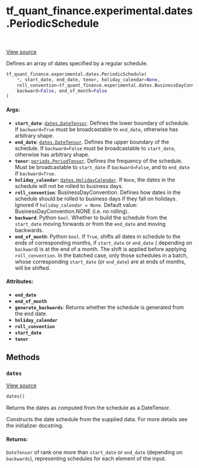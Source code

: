 <div itemscope itemtype="http://developers.google.com/ReferenceObject">
<meta itemprop="name" content="tf_quant_finance.experimental.dates.PeriodicSchedule" />
<meta itemprop="path" content="Stable" />
<meta itemprop="property" content="__init__"/>
<meta itemprop="property" content="dates"/>
</div>

# tf_quant_finance.experimental.dates.PeriodicSchedule

<!-- Insert buttons and diff -->

<table class="tfo-notebook-buttons tfo-api" align="left">
</table>

<a target="_blank" href="https://github.com/google/tf-quant-finance/blob/master/tf_quant_finance/experimental/dates/schedules.py">View source</a>



Defines an array of dates specified by a regular schedule.

```python
tf_quant_finance.experimental.dates.PeriodicSchedule(
    *, start_date, end_date, tenor, holiday_calendar=None,
    roll_convention=tf_quant_finance.experimental.dates.BusinessDayConvention.NONE,
    backward=False, end_of_month=False
)
```



<!-- Placeholder for "Used in" -->


#### Args:


* <b>`start_date`</b>: <a href="../../../tf_quant_finance/experimental/dates/DateTensor.md"><code>dates.DateTensor</code></a>. Defines the lower boundary of schedule. If
  `backward=True` must be broadcastable to `end_date`, otherwise has
  arbitrary shape.
* <b>`end_date`</b>: <a href="../../../tf_quant_finance/experimental/dates/DateTensor.md"><code>dates.DateTensor</code></a>. Defines the upper boundary of the schedule.
  If `backward=False` must be broadcastable to `start_date`, otherwise has
  arbitrary shape.
* <b>`tenor`</b>: <a href="../../../tf_quant_finance/experimental/dates/periods/PeriodTensor.md"><code>periods.PeriodTensor</code></a>. Defines the frequency of the schedule. Must
  be broadcastable to `start_date` if `backward=False`, and to `end_date`
  if `backward=True`.
* <b>`holiday_calendar`</b>: <a href="../../../tf_quant_finance/experimental/dates/HolidayCalendar.md"><code>dates.HolidayCalendar</code></a>. If `None`, the dates in the
  schedule will not be rolled to business days.
* <b>`roll_convention`</b>: BusinessDayConvention. Defines how dates in the schedule
  should be rolled to business days if they fall on holidays. Ignored if
  `holiday_calendar = None`.
  Default value: BusinessDayConvention.NONE (i.e. no rolling).
* <b>`backward`</b>: Python `bool`. Whether to build the schedule from the
  `start_date` moving forwards or from the `end_date` and moving
  backwards.
* <b>`end_of_month`</b>: Python `bool`. If `True`, shifts all dates in schedule to
  the ends of corresponding months, if `start_date` or `end_date` (
  depending on `backward`) is at the end of a month. The shift is applied
  before applying `roll_convention`. In the batched case, only those
  schedules in a batch, whose corresponding `start_date` (or `end_date`)
  are at ends of months, will be shifted.

#### Attributes:

* <b>`end_date`</b>
* <b>`end_of_month`</b>
* <b>`generate_backwards`</b>:   Returns whether the schedule is generated from the end date.
* <b>`holiday_calendar`</b>
* <b>`roll_convention`</b>
* <b>`start_date`</b>
* <b>`tenor`</b>


## Methods

<h3 id="dates"><code>dates</code></h3>

<a target="_blank" href="https://github.com/google/tf-quant-finance/blob/master/tf_quant_finance/experimental/dates/schedules.py">View source</a>

```python
dates()
```

Returns the dates as computed from the schedule as a DateTensor.

Constructs the date schedule from the supplied data. For more details see
the initializer docstring.

#### Returns:

`DateTensor` of rank one more than `start_date` or `end_date`
(depending on `backwards`), representing schedules for each element
of the input.




